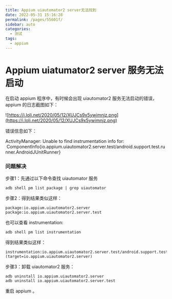 ```yaml
---
title: Appium uiautomator2 server无法找到
date: 2022-05-31 15:16:28
permalink: /pages/55601f/
sidebar: auto
categories:
  - 测试
tags:
  - appium
---
```

# Appium uiatumator2 server 服务无法启动

在启动 appium 程序中，有时候会出现 uiautomator2 服务无法启动的错误，appium 的日志截图如下：

![https://i.loli.net/2020/05/12/XUJCs9x5ywimnjz.png](https://i.loli.net/2020/05/12/XUJCs9x5ywimnjz.png)

错误信息如下：

ActivityManager: Unable to find instrumentation info for:  ComponentInfo{io.appium.uiautomator2.server.test/android.support.test.runner.AndroidJUnitRunner}

### 问题解决

步骤1：先通过以下命令查找 uiautomator 服务

```
adb shell pm list package | grep uiautomator
```

步骤2：得到结果类似这样：

```
package:io.appium.uiautomator2.server
package:io.appium.uiautomator2.server.test
```

也可以查看 instrumentation:

```
adb shell pm list instrumentation
```

得到结果类似这样：

```
instrumentation:io.appium.uiautomator2.server.test/android.support.test.runner.AndroidJUnitRunner (target=io.appium.uiautomator2.server)
```

步骤3：卸载 uiautomator2 服务：

```
adb uninstall io.appium.uiautomator2.server
adb uninstall io.appium.uiautomator2.server.test
```

重启 appium 。